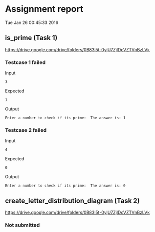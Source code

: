 # Assignment report
Tue Jan 26 00:45:33 2016
## is_prime (Task 1)
https://drive.google.com/drive/folders/0B83l5t-0yjU7ZjlDcVZTVnBzLVk

### Testcase 1 failed
Input
```
3
```


Expected
```
1
```


Output
```
Enter a number to check if its prime:  The answer is: 1 
```

### Testcase 2 failed
Input
```
4
```


Expected
```
0
```


Output
```
Enter a number to check if its prime:  The answer is: 0 
```

## create_letter_distribution_diagram (Task 2)
https://drive.google.com/drive/folders/0B83l5t-0yjU7ZjlDcVZTVnBzLVk

### Not submitted

